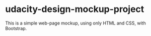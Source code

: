 # udacity-design-mockup-project

This is a simple web-page mockup, using only HTML and CSS, with Bootstrap.

